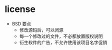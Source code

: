 # license
<!-- @author DHJT 2018-11-30 -->

- BSD 要点
    + 修改源码后，可以闭源
    + 每一个修改过的文件，不必都放置版权说明
    + 衍生软件的广告，不允许使用该项目名字促销